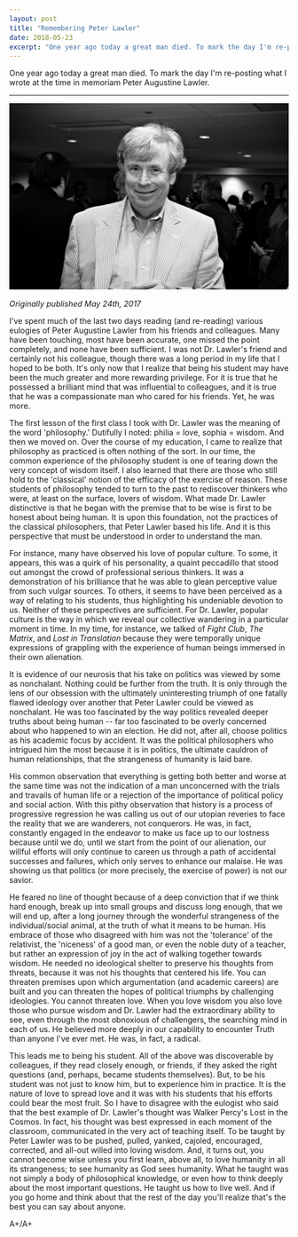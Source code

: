 ```yaml
---
layout: post
title: "Remembering Peter Lawler"
date: 2018-05-23 
excerpt: "One year ago today a great man died. To mark the day I'm re-posting what I wrote at the time in memoriam Peter Augustine Lawler."
---
```


One year ago today a great man died. To mark the day I'm re-posting what I wrote at the time in memoriam Peter Augustine Lawler.

---

<p><center><img src="/assets/images/peter_lawler.jpg" alt="Peter Lawler" ></center></p>

_Originally published May 24th, 2017_

I've spent much of the last two days reading (and re-reading) various eulogies of Peter Augustine Lawler from his friends and colleagues. Many have been touching, most have been accurate, one missed the point completely, and none have been sufficient. I was not Dr. Lawler's friend and certainly not his colleague, though there was a long period in my life that I hoped to be both. It's only now that I realize that being his student may have been the much greater and more rewarding privilege. For it is true that he possessed a brilliant mind that was influential to colleagues, and it is true that he was a compassionate man who cared for his friends. Yet, he was more.  

The first lesson of the first class I took with Dr. Lawler was the meaning of the word 'philosophy.' Dutifully I noted: philia = love, sophia = wisdom. And then we moved on. Over the course of my education, I came to realize that philosophy as practiced is often nothing of the sort. In our time, the common experience of the philosophy student is one of tearing down the very concept of wisdom itself. I also learned that there are those who still hold to the 'classical' notion of the efficacy of the exercise of reason. These students of philosophy tended to turn to the past to rediscover thinkers who were, at least on the surface, lovers of wisdom. What made Dr. Lawler distinctive is that he began with the premise that to be wise is first to be honest about being human. It is upon this foundation, not the practices of the classical philosophers, that Peter Lawler based his life. And it is this perspective that must be understood in order to understand the man.  

For instance, many have observed his love of popular culture. To some, it appears, this was a quirk of his personality, a quaint peccadillo that stood out amongst the crowd of professional serious thinkers. It was a demonstration of his brilliance that he was able to glean perceptive value from such vulgar sources. To others, it seems to have been perceived as a way of relating to his students, thus highlighting his undeniable devotion to us. Neither of these perspectives are sufficient. For Dr. Lawler, popular culture is the way in which we reveal our collective wandering in a particular moment in time. In my time, for instance, we talked of _Fight Club_, _The Matrix_, and _Lost in Translation_ because they were temporally unique expressions of grappling with the experience of human beings immersed in their own alienation.  

It is evidence of our neurosis that his take on politics was viewed by some as nonchalant. Nothing could be further from the truth. It is only through the lens of our obsession with the ultimately uninteresting triumph of one fatally flawed ideology over another that Peter Lawler could be viewed as nonchalant. He was too fascinated by the way politics revealed deeper truths about being human -- far too fascinated to be overly concerned about who happened to win an election. He did not, after all, choose politics as his academic focus by accident. It was the political philosophers who intrigued him the most because it is in politics, the ultimate cauldron of human relationships, that the strangeness of humanity is laid bare.

His common observation that everything is getting both better and worse at the same time was not the indication of a man unconcerned with the trials and travails of human life or a rejection of the importance of political policy and social action. With this pithy observation that history is a process of progressive regression he was calling us out of our utopian reveries to face the reality that we are wanderers, not conquerors. He was, in fact, constantly engaged in the endeavor to make us face up to our lostness because until we do, until we start from the point of our alienation, our willful efforts will only continue to careen us through a path of accidental successes and failures, which only serves to enhance our malaise. He was showing us that politics (or more precisely, the exercise of power) is not our savior.

He feared no line of thought because of a deep conviction that if we think hard enough, break up into small groups and discuss long enough, that we will end up, after a long journey through the wonderful strangeness of the individual/social animal, at the truth of what it means to be human. His embrace of those who disagreed with him was not the 'tolerance' of the relativist, the 'niceness' of a good man, or even the noble duty of a teacher, but rather an expression of joy in the act of walking together towards wisdom. He needed no ideological shelter to preserve his thoughts from threats, because it was not his thoughts that centered his life. You can threaten premises upon which argumentation (and academic careers) are built and you can threaten the hopes of political triumphs by challenging ideologies. You cannot threaten love. When you love wisdom you also love those who pursue wisdom and Dr. Lawler had the extraordinary ability to see, even through the most obnoxious of challengers, the searching mind in each of us. He believed more deeply in our capability to encounter Truth than anyone I've ever met. He was, in fact, a radical.

This leads me to being his student. All of the above was discoverable by colleagues, if they read closely enough, or friends, if they asked the right questions (and, perhaps, became students themselves). But, to be his student was not just to know him, but to experience him in practice. It is the nature of love to spread love and it was with his students that his efforts could bear the most fruit. So I have to disagree with the eulogist who said that the best example of Dr. Lawler's thought was Walker Percy's Lost in the Cosmos. In fact, his thought was best expressed in each moment of the classroom, communicated in the very act of teaching itself. To be taught by Peter Lawler was to be pushed, pulled, yanked, cajoled, encouraged, corrected, and all-out willed into loving wisdom. And, it turns out, you cannot become wise unless you first learn, above all, to love humanity in all its strangeness; to see humanity as God sees humanity. What he taught was not simply a body of philosophical knowledge, or even how to think deeply about the most important questions. He taught us how to live well. And if you go home and think about that the rest of the day you'll realize that's the best you can say about anyone.

A+/A+